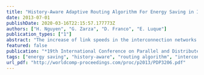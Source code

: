 ```yaml
---
title: "History-Aware Adaptive Routing Algorithm For Energy Saving in Interconnection Networks"
date: 2013-07-01
publishDate: 2020-03-16T22:15:57.177773Z
authors: ["H. Nguyen", "G. Zarza", "D. Franco", "E. Luque"]
publication_types: ["1"]
abstract: "The increase of link speeds in the interconnection networks is evident both inside and outside of a datacenter. Thus it contributes an increasing portion of the power budget of the interconnection system. Link power management has been receiving more attention and many mechanisms were proposed. The emerging bit-serial link technology allows the links to work with different numbers of lanes & speeds. When the traffic load is slight, links are put in low-speed mode and consume less energy. However, links working in the low speed mode result in the increase in serialization latency. We propose a routing algorithm that takes into account the history usage of the links to focus network traffic in a small subset of high-speed links. It keeps high-speed links busier and leaves low-speed links with more idle time. Thus the mechanism saves energy and reduces the incurred serialization latency."
featured: false
publication: "*19th International Conference on Parallel and Distributed Processing Techniques and Applications (PDPTA)*"
tags: ["energy saving", "history-aware", "routing algorithm", "interconnection networks"]
url_pdf: "http://worldcomp-proceedings.com/proc/p2013/PDP3206.pdf"
---
```


